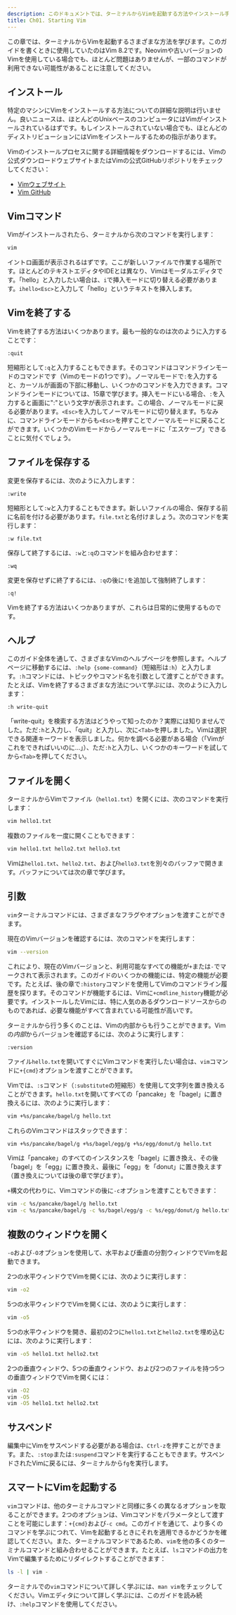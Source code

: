 ```yaml
---
description: このドキュメントでは、ターミナルからVimを起動する方法やインストール手順について学びます。Vim 8.2を基にしています。
title: Ch01. Starting Vim
---
```


この章では、ターミナルからVimを起動するさまざまな方法を学びます。このガイドを書くときに使用していたのはVim 8.2です。Neovimや古いバージョンのVimを使用している場合でも、ほとんど問題はありませんが、一部のコマンドが利用できない可能性があることに注意してください。

## インストール

特定のマシンにVimをインストールする方法についての詳細な説明は行いません。良いニュースは、ほとんどのUnixベースのコンピュータにはVimがインストールされているはずです。もしインストールされていない場合でも、ほとんどのディストリビューションにはVimをインストールするための指示があります。

Vimのインストールプロセスに関する詳細情報をダウンロードするには、Vimの公式ダウンロードウェブサイトまたはVimの公式GitHubリポジトリをチェックしてください：
- [Vimウェブサイト](https://www.vim.org/download.php)
- [Vim GitHub](https://github.com/vim/vim)

## Vimコマンド

Vimがインストールされたら、ターミナルから次のコマンドを実行します：

```bash
vim
```

イントロ画面が表示されるはずです。ここが新しいファイルで作業する場所です。ほとんどのテキストエディタやIDEとは異なり、Vimはモーダルエディタです。「hello」と入力したい場合は、`i`で挿入モードに切り替える必要があります。`ihello<Esc>`と入力して「hello」というテキストを挿入します。

## Vimを終了する

Vimを終了する方法はいくつかあります。最も一般的なのは次のように入力することです：

```shell
:quit
```

短縮形として`:q`と入力することもできます。そのコマンドはコマンドラインモードのコマンドです（Vimのモードの1つです）。ノーマルモードで`:`を入力すると、カーソルが画面の下部に移動し、いくつかのコマンドを入力できます。コマンドラインモードについては、15章で学びます。挿入モードにいる場合、`:`を入力すると画面に":"という文字が表示されます。この場合、ノーマルモードに戻る必要があります。`<Esc>`を入力してノーマルモードに切り替えます。ちなみに、コマンドラインモードからも`<Esc>`を押すことでノーマルモードに戻ることができます。いくつかのVimモードからノーマルモードに「エスケープ」できることに気付くでしょう。

## ファイルを保存する

変更を保存するには、次のように入力します：

```shell
:write
```

短縮形として`:w`と入力することもできます。新しいファイルの場合、保存する前に名前を付ける必要があります。`file.txt`と名付けましょう。次のコマンドを実行します：

```shell
:w file.txt
```

保存して終了するには、`:w`と`:q`のコマンドを組み合わせます：

```shell
:wq
```

変更を保存せずに終了するには、`:q`の後に`!`を追加して強制終了します：

```shell
:q!
```

Vimを終了する方法はいくつかありますが、これらは日常的に使用するものです。

## ヘルプ

このガイド全体を通して、さまざまなVimのヘルプページを参照します。ヘルプページに移動するには、`:help {some-command}`（短縮形は`:h`）と入力します。`:h`コマンドには、トピックやコマンド名を引数として渡すことができます。たとえば、Vimを終了するさまざまな方法について学ぶには、次のように入力します：

```shell
:h write-quit
```

「write-quit」を検索する方法はどうやって知ったのか？実際には知りませんでした。ただ`:h`と入力し、「quit」と入力し、次に`<Tab>`を押しました。Vimは選択できる関連キーワードを表示しました。何かを調べる必要がある場合（「Vimがこれをできればいいのに…」）、ただ`:h`と入力し、いくつかのキーワードを試してから`<Tab>`を押してください。

## ファイルを開く

ターミナルからVimでファイル（`hello1.txt`）を開くには、次のコマンドを実行します：

```bash
vim hello1.txt
```

複数のファイルを一度に開くこともできます：

```bash
vim hello1.txt hello2.txt hello3.txt
```

Vimは`hello1.txt`、`hello2.txt`、および`hello3.txt`を別々のバッファで開きます。バッファについては次の章で学びます。

## 引数

`vim`ターミナルコマンドには、さまざまなフラグやオプションを渡すことができます。

現在のVimバージョンを確認するには、次のコマンドを実行します：

```bash
vim --version
```

これにより、現在のVimバージョンと、利用可能なすべての機能が`+`または`-`でマークされて表示されます。このガイドのいくつかの機能には、特定の機能が必要です。たとえば、後の章で`:history`コマンドを使用してVimのコマンドライン履歴を探ります。そのコマンドが機能するには、Vimに`+cmdline_history`機能が必要です。インストールしたVimには、特に人気のあるダウンロードソースからのものであれば、必要な機能がすべて含まれている可能性が高いです。

ターミナルから行う多くのことは、Vimの内部からも行うことができます。Vimの*内部*からバージョンを確認するには、次のように実行します：

```shell
:version
```

ファイル`hello.txt`を開いてすぐにVimコマンドを実行したい場合は、`vim`コマンドに`+{cmd}`オプションを渡すことができます。

Vimでは、`:s`コマンド（`:substitute`の短縮形）を使用して文字列を置き換えることができます。`hello.txt`を開いてすべての「pancake」を「bagel」に置き換えるには、次のように実行します：

```bash
vim +%s/pancake/bagel/g hello.txt
```

これらのVimコマンドはスタックできます：

```bash
vim +%s/pancake/bagel/g +%s/bagel/egg/g +%s/egg/donut/g hello.txt
```

Vimは「pancake」のすべてのインスタンスを「bagel」に置き換え、その後「bagel」を「egg」に置き換え、最後に「egg」を「donut」に置き換えます（置き換えについては後の章で学びます）。

`+`構文の代わりに、Vimコマンドの後に`-c`オプションを渡すこともできます：

```bash
vim -c %s/pancake/bagel/g hello.txt
vim -c %s/pancake/bagel/g -c %s/bagel/egg/g -c %s/egg/donut/g hello.txt
```

## 複数のウィンドウを開く

`-o`および`-O`オプションを使用して、水平および垂直の分割ウィンドウでVimを起動できます。

2つの水平ウィンドウでVimを開くには、次のように実行します：

```bash
vim -o2
```

5つの水平ウィンドウでVimを開くには、次のように実行します：

```bash
vim -o5
```

5つの水平ウィンドウを開き、最初の2つに`hello1.txt`と`hello2.txt`を埋め込むには、次のように実行します：

```bash
vim -o5 hello1.txt hello2.txt
```

2つの垂直ウィンドウ、5つの垂直ウィンドウ、および2つのファイルを持つ5つの垂直ウィンドウでVimを開くには：

```bash
vim -O2
vim -O5
vim -O5 hello1.txt hello2.txt
```

## サスペンド

編集中にVimをサスペンドする必要がある場合は、`Ctrl-z`を押すことができます。また、`:stop`または`:suspend`コマンドを実行することもできます。サスペンドされたVimに戻るには、ターミナルから`fg`を実行します。

## スマートにVimを起動する

`vim`コマンドは、他のターミナルコマンドと同様に多くの異なるオプションを取ることができます。2つのオプションは、Vimコマンドをパラメータとして渡すことを可能にします：`+{cmd}`および`-c cmd`。このガイドを通じて、より多くのコマンドを学ぶにつれて、Vimを起動するときにそれを適用できるかどうかを確認してください。また、ターミナルコマンドであるため、`vim`を他の多くのターミナルコマンドと組み合わせることができます。たとえば、`ls`コマンドの出力をVimで編集するためにリダイレクトすることができます：

```bash
ls -l | vim -
```

ターミナルでの`vim`コマンドについて詳しく学ぶには、`man vim`をチェックしてください。Vimエディタについて詳しく学ぶには、このガイドを読み続け、`:help`コマンドを使用してください。